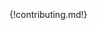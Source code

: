 <div class="typeform-widget" data-url="https://chris971.typeform.com/to/qTNl5L" style="width: 100%; height: 500px;" > </div>
<script> (function() { var qs,js,q,s,d=document, gi=d.getElementById, ce=d.createElement, gt=d.getElementsByTagName, id="typef_orm", b="https://embed.typeform.com/"; if(!gi.call(d,id)) { js=ce.call(d,"script"); js.id=id; js.src=b+"embed.js"; q=gt.call(d,"script")[0]; q.parentNode.insertBefore(js,q) } })()
</script>

<!-- Google Code for Tour Conversion Page -->
<script type="text/javascript">
/* <![CDATA[ */
var google_conversion_id = 852779082;
var google_conversion_language = "en";
var google_conversion_format = "3";
var google_conversion_color = "ffffff";
var google_conversion_label = "nj7wCI-WmXQQysDRlgM";
var google_remarketing_only = false;
/* ]]> */
</script>
<script type="text/javascript" src="//www.googleadservices.com/pagead/conversion.js">
</script>
<noscript>
<div style="display:inline;">
<img height="1" width="1" style="border-style:none;" alt="" src="//www.googleadservices.com/pagead/conversion/852779082/?label=nj7wCI-WmXQQysDRlgM&amp;guid=ON&amp;script=0"/>
</div>
</noscript>

{!contributing.md!}
